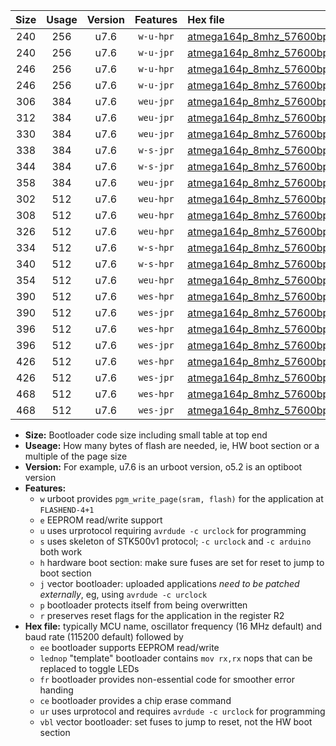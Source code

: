 |Size|Usage|Version|Features|Hex file|
|:-:|:-:|:-:|:-:|:--|
|240|256|u7.6|`w-u-hpr`|[atmega164p_8mhz_57600bps_ur.hex](https://raw.githubusercontent.com/stefanrueger/urboot/main/bootloaders/atmega164p/fcpu_8mhz/57600_bps/atmega164p_8mhz_57600bps_ur.hex)|
|240|256|u7.6|`w-u-jpr`|[atmega164p_8mhz_57600bps_ur_vbl.hex](https://raw.githubusercontent.com/stefanrueger/urboot/main/bootloaders/atmega164p/fcpu_8mhz/57600_bps/atmega164p_8mhz_57600bps_ur_vbl.hex)|
|246|256|u7.6|`w-u-hpr`|[atmega164p_8mhz_57600bps_lednop_ur.hex](https://raw.githubusercontent.com/stefanrueger/urboot/main/bootloaders/atmega164p/fcpu_8mhz/57600_bps/atmega164p_8mhz_57600bps_lednop_ur.hex)|
|246|256|u7.6|`w-u-jpr`|[atmega164p_8mhz_57600bps_lednop_ur_vbl.hex](https://raw.githubusercontent.com/stefanrueger/urboot/main/bootloaders/atmega164p/fcpu_8mhz/57600_bps/atmega164p_8mhz_57600bps_lednop_ur_vbl.hex)|
|306|384|u7.6|`weu-jpr`|[atmega164p_8mhz_57600bps_ee_ur_vbl.hex](https://raw.githubusercontent.com/stefanrueger/urboot/main/bootloaders/atmega164p/fcpu_8mhz/57600_bps/atmega164p_8mhz_57600bps_ee_ur_vbl.hex)|
|312|384|u7.6|`weu-jpr`|[atmega164p_8mhz_57600bps_ee_lednop_ur_vbl.hex](https://raw.githubusercontent.com/stefanrueger/urboot/main/bootloaders/atmega164p/fcpu_8mhz/57600_bps/atmega164p_8mhz_57600bps_ee_lednop_ur_vbl.hex)|
|330|384|u7.6|`weu-jpr`|[atmega164p_8mhz_57600bps_ee_lednop_fr_ur_vbl.hex](https://raw.githubusercontent.com/stefanrueger/urboot/main/bootloaders/atmega164p/fcpu_8mhz/57600_bps/atmega164p_8mhz_57600bps_ee_lednop_fr_ur_vbl.hex)|
|338|384|u7.6|`w-s-jpr`|[atmega164p_8mhz_57600bps_vbl.hex](https://raw.githubusercontent.com/stefanrueger/urboot/main/bootloaders/atmega164p/fcpu_8mhz/57600_bps/atmega164p_8mhz_57600bps_vbl.hex)|
|344|384|u7.6|`w-s-jpr`|[atmega164p_8mhz_57600bps_lednop_vbl.hex](https://raw.githubusercontent.com/stefanrueger/urboot/main/bootloaders/atmega164p/fcpu_8mhz/57600_bps/atmega164p_8mhz_57600bps_lednop_vbl.hex)|
|358|384|u7.6|`weu-jpr`|[atmega164p_8mhz_57600bps_ee_lednop_fr_ce_ur_vbl.hex](https://raw.githubusercontent.com/stefanrueger/urboot/main/bootloaders/atmega164p/fcpu_8mhz/57600_bps/atmega164p_8mhz_57600bps_ee_lednop_fr_ce_ur_vbl.hex)|
|302|512|u7.6|`weu-hpr`|[atmega164p_8mhz_57600bps_ee_ur.hex](https://raw.githubusercontent.com/stefanrueger/urboot/main/bootloaders/atmega164p/fcpu_8mhz/57600_bps/atmega164p_8mhz_57600bps_ee_ur.hex)|
|308|512|u7.6|`weu-hpr`|[atmega164p_8mhz_57600bps_ee_lednop_ur.hex](https://raw.githubusercontent.com/stefanrueger/urboot/main/bootloaders/atmega164p/fcpu_8mhz/57600_bps/atmega164p_8mhz_57600bps_ee_lednop_ur.hex)|
|326|512|u7.6|`weu-hpr`|[atmega164p_8mhz_57600bps_ee_lednop_fr_ur.hex](https://raw.githubusercontent.com/stefanrueger/urboot/main/bootloaders/atmega164p/fcpu_8mhz/57600_bps/atmega164p_8mhz_57600bps_ee_lednop_fr_ur.hex)|
|334|512|u7.6|`w-s-hpr`|[atmega164p_8mhz_57600bps.hex](https://raw.githubusercontent.com/stefanrueger/urboot/main/bootloaders/atmega164p/fcpu_8mhz/57600_bps/atmega164p_8mhz_57600bps.hex)|
|340|512|u7.6|`w-s-hpr`|[atmega164p_8mhz_57600bps_lednop.hex](https://raw.githubusercontent.com/stefanrueger/urboot/main/bootloaders/atmega164p/fcpu_8mhz/57600_bps/atmega164p_8mhz_57600bps_lednop.hex)|
|354|512|u7.6|`weu-hpr`|[atmega164p_8mhz_57600bps_ee_lednop_fr_ce_ur.hex](https://raw.githubusercontent.com/stefanrueger/urboot/main/bootloaders/atmega164p/fcpu_8mhz/57600_bps/atmega164p_8mhz_57600bps_ee_lednop_fr_ce_ur.hex)|
|390|512|u7.6|`wes-hpr`|[atmega164p_8mhz_57600bps_ee.hex](https://raw.githubusercontent.com/stefanrueger/urboot/main/bootloaders/atmega164p/fcpu_8mhz/57600_bps/atmega164p_8mhz_57600bps_ee.hex)|
|390|512|u7.6|`wes-jpr`|[atmega164p_8mhz_57600bps_ee_vbl.hex](https://raw.githubusercontent.com/stefanrueger/urboot/main/bootloaders/atmega164p/fcpu_8mhz/57600_bps/atmega164p_8mhz_57600bps_ee_vbl.hex)|
|396|512|u7.6|`wes-hpr`|[atmega164p_8mhz_57600bps_ee_lednop.hex](https://raw.githubusercontent.com/stefanrueger/urboot/main/bootloaders/atmega164p/fcpu_8mhz/57600_bps/atmega164p_8mhz_57600bps_ee_lednop.hex)|
|396|512|u7.6|`wes-jpr`|[atmega164p_8mhz_57600bps_ee_lednop_vbl.hex](https://raw.githubusercontent.com/stefanrueger/urboot/main/bootloaders/atmega164p/fcpu_8mhz/57600_bps/atmega164p_8mhz_57600bps_ee_lednop_vbl.hex)|
|426|512|u7.6|`wes-hpr`|[atmega164p_8mhz_57600bps_ee_lednop_fr.hex](https://raw.githubusercontent.com/stefanrueger/urboot/main/bootloaders/atmega164p/fcpu_8mhz/57600_bps/atmega164p_8mhz_57600bps_ee_lednop_fr.hex)|
|426|512|u7.6|`wes-jpr`|[atmega164p_8mhz_57600bps_ee_lednop_fr_vbl.hex](https://raw.githubusercontent.com/stefanrueger/urboot/main/bootloaders/atmega164p/fcpu_8mhz/57600_bps/atmega164p_8mhz_57600bps_ee_lednop_fr_vbl.hex)|
|468|512|u7.6|`wes-hpr`|[atmega164p_8mhz_57600bps_ee_lednop_fr_ce.hex](https://raw.githubusercontent.com/stefanrueger/urboot/main/bootloaders/atmega164p/fcpu_8mhz/57600_bps/atmega164p_8mhz_57600bps_ee_lednop_fr_ce.hex)|
|468|512|u7.6|`wes-jpr`|[atmega164p_8mhz_57600bps_ee_lednop_fr_ce_vbl.hex](https://raw.githubusercontent.com/stefanrueger/urboot/main/bootloaders/atmega164p/fcpu_8mhz/57600_bps/atmega164p_8mhz_57600bps_ee_lednop_fr_ce_vbl.hex)|

- **Size:** Bootloader code size including small table at top end
- **Useage:** How many bytes of flash are needed, ie, HW boot section or a multiple of the page size
- **Version:** For example, u7.6 is an urboot version, o5.2 is an optiboot version
- **Features:**
  + `w` urboot provides `pgm_write_page(sram, flash)` for the application at `FLASHEND-4+1`
  + `e` EEPROM read/write support
  + `u` uses urprotocol requiring `avrdude -c urclock` for programming
  + `s` uses skeleton of STK500v1 protocol; `-c urclock` and `-c arduino` both work
  + `h` hardware boot section: make sure fuses are set for reset to jump to boot section
  + `j` vector bootloader: uploaded applications *need to be patched externally*, eg, using `avrdude -c urclock`
  + `p` bootloader protects itself from being overwritten
  + `r` preserves reset flags for the application in the register R2
- **Hex file:** typically MCU name, oscillator frequency (16 MHz default) and baud rate (115200 default) followed by
  + `ee` bootloader supports EEPROM read/write
  + `lednop` "template" bootloader contains `mov rx,rx` nops that can be replaced to toggle LEDs
  + `fr` bootloader provides non-essential code for smoother error handing
  + `ce` bootloader provides a chip erase command
  + `ur` uses urprotocol and requires `avrdude -c urclock` for programming
  + `vbl` vector bootloader: set fuses to jump to reset, not the HW boot section
